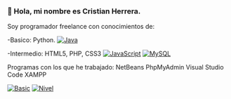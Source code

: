 ### 👋 Hola, mi nombre es Cristian Herrera.

Soy programador freelance con conocimientos de:

-Basico: Python.
[![Java](https://img.shields.io/badge/Java-007396?style=for-the-badge&logo=java&logoColor=white&labelColor=101010)]()

-Intermedio: HTML5, PHP, CSS3
[![JavaScript](https://img.shields.io/badge/JavaScript-F7DF1E?style=for-the-badge&logo=javascript&logoColor=white&labelColor=101010)]()
[![MySQL](https://img.shields.io/badge/MySQL-4479A1?style=for-the-badge&logo=mysql&logoColor=white&labelColor=101010)]()

Programas con los que he trabajado:
NetBeans
PhpMyAdmin
Visual Studio Code
XAMPP

[![Basic](https://img.shields.io/badge/Nivel-4479A1?style=for-the-badge&logo=mysql&logoColor=white&labelColor=101010)]()
[![Nivel](https://img.shields.io/badge/Basic-FF0000?style=plastic&logo=appveyor&logoColor=white&labelColor=101010)]()
